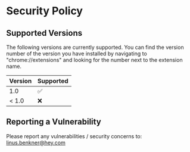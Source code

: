 # Security Policy

## Supported Versions

The following versions are currently supported. You can find the version number of the version you have installed by navigating to "chrome://extensions" and looking for the number next to the extension name.

| Version | Supported          |
| ------- | ------------------ |
| 1.0     | :white_check_mark: |
| < 1.0   | :x:                |

## Reporting a Vulnerability

Please report any vulnerabilities / security concerns to:  
linus.benkner@hey.com
